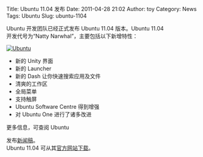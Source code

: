 Title: Ubuntu 11.04 发布
Date: 2011-04-28 21:02
Author: toy
Category: News
Tags: Ubuntu
Slug: ubuntu-1104

Ubuntu 开发团队已经正式发布 Ubuntu 11.04 版本。Ubuntu 11.04  
开发代号为“Natty Narwhal”，主要包括以下新增特性：

[![Ubuntu](http://linuxtoy.org/img/2011/04/thumb-ubuntu.jpg)](http://linuxtoy.org/img/2011/04/ubuntu.jpg)

* 新的 Unity 界面  
* 新的 Launcher  
* 新的 Dash 让你快速搜索应用及文件  
* 清爽的工作区  
* 全局菜单  
* 支持触屏  
* Ubuntu Software Centre 得到增强  
* 对 Ubuntu One 进行了诸多改进

更多信息，可查阅 Ubuntu  

发布[新闻稿](http://www.canonical.com/content/ubuntu-transforms-your-pc-experience)。  
Ubuntu 11.04 可从其[官方网站下载](http://www.ubuntu.com/download)。

